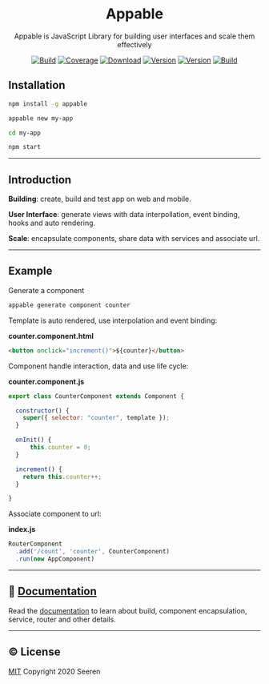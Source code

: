 <h1 align="center">Appable</h2>

<p align="center">
Appable is JavaScript Library for building user interfaces and scale them effectively
</p>

<p align="center">
<a href="https://travis-ci.org/seeren/appable"><img src="https://travis-ci.org/seeren/appable.svg?branch=master" alt="Build"></a>
<a href="https://coveralls.io/github/seeren/appable?branch=master"><img src="https://coveralls.io/repos/github/seeren/appable/badge.svg?branch=master" alt="Coverage"></a>
<a href="https://www.npmjs.com/package/appable"><img src="https://img.shields.io/npm/dt/appable.svg" alt="Download"></a>
<a href="https://www.npmjs.com/package/appable"><img src="https://img.shields.io/npm/v/appable.svg" alt="Version"></a>
<a href="./LICENSE"><img src="https://img.shields.io/npm/l/appable.svg" alt="Version"></a>
<a href="https://www.codacy.com/manual/seeren/appable?utm_source=github.com&amp;utm_medium=referral&amp;utm_content=seeren/appable&amp;utm_campaign=Badge_Grade"><img src="https://api.codacy.com/project/badge/Grade/5de3e97bcbe74350a5a6c47b99b4b735" alt="Build"></a>
</p>

## Installation

```bash
npm install -g appable

appable new my-app

cd my-app

npm start
```

___

## Introduction

**Building**: create, build and test app on web and mobile.

**User Interface**: generate views with data interpollation, event binding, hooks and auto rendering.

**Scale**: encapsulate components, share data with services and associate url.

___

## Example

Generate a component

```bash
appable generate component counter
```

Template is auto rendered, use interpolation and event binding:

**counter.component.html**

```html
<button onclick="increment()">${counter}</button>
```

Component handle interaction, data and use life cycle:

**counter.component.js**

```js
export class CounterComponent extends Component {

  constructor() {
    super({ selector: "counter", template });
  }

  onInit() {
      this.counter = 0;
  }

  increment() {
    return this.counter++;
  }

}
```

Associate component to url:

**index.js**

```js
RouterComponent
  .add('/count', 'counter', CounterComponent)
  .run(new AppComponent)
```
___

## 📘 [Documentation](https://github.com/seeren/appable/wiki/)

Read the [documentation](https://github.com/seeren/appable/wiki) to learn about build, component encapsulation, service, router and other details.

___

## ©️ License

[MIT](LICENSE) Copyright 2020 Seeren